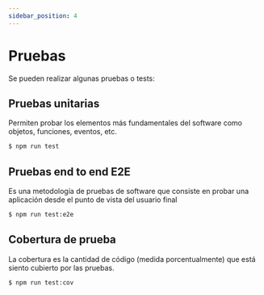 ```yaml
---
sidebar_position: 4
---
```


# Pruebas
Se pueden realizar algunas pruebas o tests:

## Pruebas unitarias
Permiten probar los elementos más fundamentales del software como objetos, funciones, eventos, etc.
```bash
$ npm run test
```

## Pruebas end to end E2E 
Es una metodología de pruebas de software que consiste en probar una aplicación desde el punto de vista del usuario final
```bash
$ npm run test:e2e
```
## Cobertura de prueba 
La cobertura es la cantidad de código (medida porcentualmente) que está siento cubierto por las pruebas.
```bash
$ npm run test:cov
```
